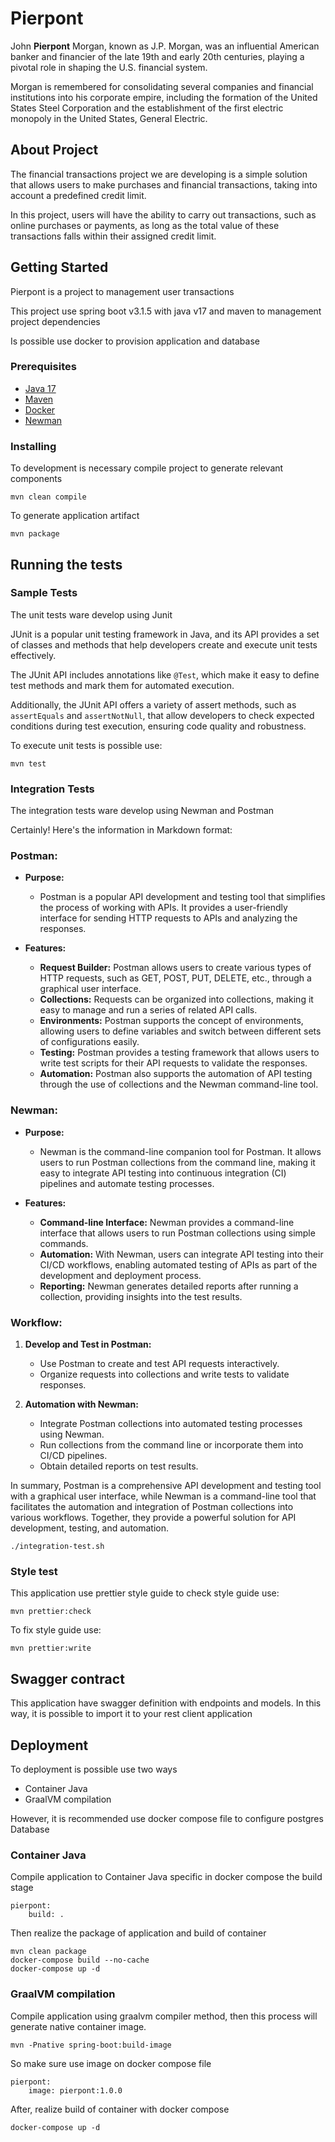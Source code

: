 # Pierpont

John **Pierpont** Morgan, known as J.P. Morgan, was an influential American banker and financier of the late 19th and early 20th centuries, playing a pivotal role in shaping the U.S. financial system.

Morgan is remembered for consolidating several companies and financial institutions into his corporate empire, including the formation of the United States Steel Corporation and the establishment of the first electric monopoly in the United States, General Electric.

## About Project

The financial transactions project we are developing is a simple solution that allows users to make purchases and financial transactions, taking into account a predefined credit limit.

In this project, users will have the ability to carry out transactions, such as online purchases or payments, as long as the total value of these transactions falls within their assigned credit limit.

## Getting Started
Pierpont is a project to management user transactions

This project use spring boot v3.1.5 with java v17 and maven to management project dependencies

Is possible use docker to provision application and database

### Prerequisites

- [Java 17](https://www.oracle.com/java/technologies/javase/jdk17-archive-downloads.html)
- [Maven](https://maven.apache.org/download.cgi)
- [Docker](https://docs.docker.com/get-docker/)
- [Newman](https://www.npmjs.com/package/newman)

### Installing

To development is necessary compile project to generate relevant components

    mvn clean compile

To generate application artifact

    mvn package

## Running the tests

### Sample Tests
The unit tests ware develop using Junit

JUnit is a popular unit testing framework in Java, and its API provides a set of classes and methods that help developers create and execute unit tests effectively.

The JUnit API includes annotations like `@Test`, which make it easy to define test methods and mark them for automated execution.

Additionally, the JUnit API offers a variety of assert methods, such as `assertEquals` and `assertNotNull`, that allow developers to check expected conditions during test execution, ensuring code quality and robustness.

To execute unit tests is possible use:

    mvn test

### Integration Tests
The integration tests ware develop using Newman and Postman

Certainly! Here's the information in Markdown format:

### Postman:

- **Purpose:**
    - Postman is a popular API development and testing tool that simplifies the process of working with APIs. It provides a user-friendly interface for sending HTTP requests to APIs and analyzing the responses.

- **Features:**
    - **Request Builder:** Postman allows users to create various types of HTTP requests, such as GET, POST, PUT, DELETE, etc., through a graphical user interface.
    - **Collections:** Requests can be organized into collections, making it easy to manage and run a series of related API calls.
    - **Environments:** Postman supports the concept of environments, allowing users to define variables and switch between different sets of configurations easily.
    - **Testing:** Postman provides a testing framework that allows users to write test scripts for their API requests to validate the responses.
    - **Automation:** Postman also supports the automation of API testing through the use of collections and the Newman command-line tool.

### Newman:

- **Purpose:**
    - Newman is the command-line companion tool for Postman. It allows users to run Postman collections from the command line, making it easy to integrate API testing into continuous integration (CI) pipelines and automate testing processes.

- **Features:**
    - **Command-line Interface:** Newman provides a command-line interface that allows users to run Postman collections using simple commands.
    - **Automation:** With Newman, users can integrate API testing into their CI/CD workflows, enabling automated testing of APIs as part of the development and deployment process.
    - **Reporting:** Newman generates detailed reports after running a collection, providing insights into the test results.

### Workflow:

1. **Develop and Test in Postman:**
    - Use Postman to create and test API requests interactively.
    - Organize requests into collections and write tests to validate responses.

2. **Automation with Newman:**
    - Integrate Postman collections into automated testing processes using Newman.
    - Run collections from the command line or incorporate them into CI/CD pipelines.
    - Obtain detailed reports on test results.

In summary, Postman is a comprehensive API development and testing tool with a graphical user interface, while Newman is a command-line tool that facilitates the automation and integration of Postman collections into various workflows. Together, they provide a powerful solution for API development, testing, and automation.

```
./integration-test.sh
```


### Style test

This application use prettier style guide to check style guide use:

    mvn prettier:check

To fix style guide use:

    mvn prettier:write

## Swagger contract

This application have swagger definition with endpoints and models.
In this way, it is possible to import it to your rest client application

## Deployment

To deployment is possible use two ways

- Container Java
- GraalVM compilation

However, it is recommended use docker compose file to configure postgres Database

### Container Java

Compile application to Container Java specific in docker compose the build stage

    pierpont:
        build: .

Then realize the package of application and build of container

    mvn clean package
    docker-compose build --no-cache
    docker-compose up -d

### GraalVM compilation

Compile application using graalvm compiler method, then this process will generate native container image.

    mvn -Pnative spring-boot:build-image

So make sure use image on docker compose file

    pierpont:
        image: pierpont:1.0.0

After, realize build of container with docker compose

    docker-compose up -d
